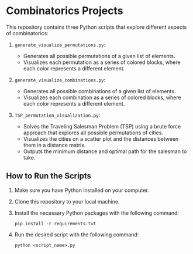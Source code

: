 # Combinatorics Projects

This repository contains three Python scripts that explore different aspects of combinatorics:

1. `generate_visualize_permutations.py`:
   - Generates all possible permutations of a given list of elements.
   - Visualizes each permutation as a series of colored blocks, where each color represents a different element.

2. `generate_visualize_combinations.py`:
   - Generates all possible combinations of a given list of elements.
   - Visualizes each combination as a series of colored blocks, where each color represents a different element.

3. `TSP_permutation_visualization.py`:
   - Solves the Traveling Salesman Problem (TSP) using a brute force approach that explores all possible permutations of cities.
   - Visualizes the cities on a scatter plot and the distances between them in a distance matrix.
   - Outputs the minimum distance and optimal path for the salesman to take.

## How to Run the Scripts

1. Make sure you have Python installed on your computer.

2. Clone this repository to your local machine.

3. Install the necessary Python packages with the following command:
   ```
   pip install -r requirements.txt
   ```

4. Run the desired script with the following command:
   ```
   python <script_name>.py
   ```
